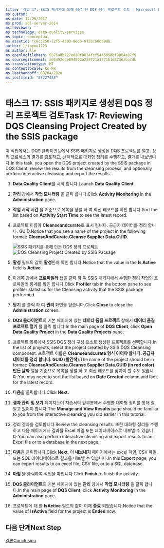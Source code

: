 ```yaml
---
title: '작업 17: SSIS 패키지에 의해 생성 된 DQS 정리 프로젝트 검토 | Microsoft Docs'
ms.custom: ''
ms.date: 12/29/2017
ms.prod: sql-server-2014
ms.reviewer: ''
ms.technology: data-quality-services
ms.topic: conceptual
ms.assetid: fc6cc258-72f5-4593-8edb-9f5bc66de9db
author: lrtoyou1223
ms.author: lle
ms.openlocfilehash: 0876a0b727e810f8834fcf5445958bf9884a87f9
ms.sourcegitcommit: ad4d92dce894592a259721a1571b1d8736abacdb
ms.translationtype: MT
ms.contentlocale: ko-KR
ms.lasthandoff: 08/04/2020
ms.locfileid: "87727488"
---
```

# <a name="task-17-reviewing-dqs-cleansing-project-created-by-the-ssis-package"></a><span data-ttu-id="eed84-102">태스크 17: SSIS 패키지로 생성된 DQS 정리 프로젝트 검토</span><span class="sxs-lookup"><span data-stu-id="eed84-102">Task 17: Reviewing DQS Cleansing Project Created by the SSIS package</span></span>
  <span data-ttu-id="eed84-103">이 작업에서는 DQS 클라이언트에서 SSIS 패키지로 생성된 DQS 프로젝트를 열고, 정리 프로세스의 결과를 검토하고, 선택적으로 대화형 정리를 수행하고, 결과를 내보냅니다.</span><span class="sxs-lookup"><span data-stu-id="eed84-103">In this task, you open the DQS project created by the SSIS package in DQS Client, review the results from the cleansing process, and optionally perform interactive cleansing and export the results.</span></span>  
  
1.  <span data-ttu-id="eed84-104">**Data Quality Client**를 시작 합니다.</span><span class="sxs-lookup"><span data-stu-id="eed84-104">Launch **Data Quality Client**.</span></span>  
  
2.  <span data-ttu-id="eed84-105">**관리** 창에서 **작업 모니터링** 을 클릭 합니다.</span><span class="sxs-lookup"><span data-stu-id="eed84-105">Click **Activity Monitoring** in the **Administration** pane.</span></span>  
  
3.  <span data-ttu-id="eed84-106">**작업 시작 시간** 을 기준으로 목록을 정렬 하 여 최신 레코드를 확인 합니다.</span><span class="sxs-lookup"><span data-stu-id="eed84-106">Sort the list based on **Activity Start Time** to see the latest record.</span></span>  
  
4.  <span data-ttu-id="eed84-107">프로젝트 이름이 **Cleanseandcurate**로 표시 됩니다. 공급자 데이터를 정리 합니다. GUID.</span><span class="sxs-lookup"><span data-stu-id="eed84-107">Notice that you see a name of the project in the following format: **CleanseAndCurate.Cleanse Supplier Data.GUID**.</span></span>  
  
     <span data-ttu-id="eed84-108">![SSIS 패키지를 통해 만든 DQS 정리 프로젝트](../../2014/tutorials/media/et-reviewingdqscpcreatedbythessispackage.jpg "SSIS 패키지를 통해 만든 DQS 정리 프로젝트")</span><span class="sxs-lookup"><span data-stu-id="eed84-108">![DQS Cleansing Project Created by SSIS Package](../../2014/tutorials/media/et-reviewingdqscpcreatedbythessispackage.jpg "DQS Cleansing Project Created by SSIS Package")</span></span>  
  
5.  <span data-ttu-id="eed84-109">**활성** 필드의 값이 **활성**인지 확인 합니다.</span><span class="sxs-lookup"><span data-stu-id="eed84-109">Notice that the value in the **Is Active** field is **Active**.</span></span>  
  
6.  <span data-ttu-id="eed84-110">아래쪽 창에서 **프로파일러** 탭을 클릭 하 여 SSIS 패키지에서 수행한 정리 작업의 프로파일러 통계를 확인 합니다.</span><span class="sxs-lookup"><span data-stu-id="eed84-110">Click **Profiler** tab in the bottom pane to see profiler statistics for the Cleansing activity that the SSIS package performed.</span></span>  
  
7.  <span data-ttu-id="eed84-111">**닫기** 를 클릭 하 여 **관리** 화면을 닫습니다.</span><span class="sxs-lookup"><span data-stu-id="eed84-111">Click **Close** to close the **Administration** screen.</span></span>  
  
8.  <span data-ttu-id="eed84-112">**DQS 클라이언트**의 기본 페이지에 있는 **데이터 품질 프로젝트** 창에서 **데이터 품질 프로젝트 열기** 를 클릭 합니다.</span><span class="sxs-lookup"><span data-stu-id="eed84-112">In the main page of **DQS Client**, click **Open Data Quality Project** in the **Data Quality Projects** pane.</span></span>  
  
9. <span data-ttu-id="eed84-113">프로젝트 목록에서 SSIS DQS 정리 구성 요소로 생성된 프로젝트를 선택합니다.</span><span class="sxs-lookup"><span data-stu-id="eed84-113">In the list of projects, select the project created by SSIS DQS Cleansing component.</span></span> <span data-ttu-id="eed84-114">프로젝트 이름은 **Cleanseandcurate 형식 이어야 합니다. 공급자 데이터를 정리 합니다. GUID (빨간색)**.</span><span class="sxs-lookup"><span data-stu-id="eed84-114">The name of the project should be in format:  **CleanseAndCurate.Cleanse Supplier Data.GUID (in red color)**.</span></span> <span data-ttu-id="eed84-115">**만든 날짜** 열을 기준으로 목록을 정렬 하 고 최신 레코드를 찾아야 할 수도 있습니다.</span><span class="sxs-lookup"><span data-stu-id="eed84-115">You may need to sort the list based on **Date Created** column and look for the latest record.</span></span>  
  
10. <span data-ttu-id="eed84-116">**다음**을 클릭합니다.</span><span class="sxs-lookup"><span data-stu-id="eed84-116">Click **Next**.</span></span>  
  
11. <span data-ttu-id="eed84-117">**결과 관리 및 보기** 페이지는이 자습서의 앞부분에서 수행한 대화형 정리를 통해 잘 알고 있어야 합니다.</span><span class="sxs-lookup"><span data-stu-id="eed84-117">The **Manage and View Results** page should be familiar to you from the interactive cleansing you did earlier in this tutorial.</span></span>  
  
12. <span data-ttu-id="eed84-118">정리 결과를 검토합니다.</span><span class="sxs-lookup"><span data-stu-id="eed84-118">Review the cleansing results.</span></span> <span data-ttu-id="eed84-119">또한 대화형 정리를 수행하고 다음 페이지에서 결과를 Excel 파일 또는 데이터베이스로 내보낼 수 있습니다.</span><span class="sxs-lookup"><span data-stu-id="eed84-119">You can also perform interactive cleansing and export results to an Excel file or to a database in the next page.</span></span>  
  
13. <span data-ttu-id="eed84-120">**다음**을 클릭합니다.</span><span class="sxs-lookup"><span data-stu-id="eed84-120">Click **Next**.</span></span> <span data-ttu-id="eed84-121">이 **내보내기** 페이지에서는 excel 파일, CSV 파일 또는 SQL 데이터베이스로 결과를 내보낼 수 있습니다.</span><span class="sxs-lookup"><span data-stu-id="eed84-121">In this **Export** page, you can export results to an excel file, CSV file, or to a SQL database.</span></span>  
  
14. <span data-ttu-id="eed84-122">**마침** 을 클릭하여 작업을 마칩니다.</span><span class="sxs-lookup"><span data-stu-id="eed84-122">Click **Finish** to finish the activity.</span></span>  
  
15. <span data-ttu-id="eed84-123">**DQS 클라이언트**의 기본 페이지에 있는 **관리** 창에서 **작업 모니터링** 을 클릭 합니다.</span><span class="sxs-lookup"><span data-stu-id="eed84-123">In the main page of **DQS Client**, click **Activity Monitoring** in the **Administration** pane.</span></span>  
  
16. <span data-ttu-id="eed84-124">프로젝트에 대 한 **IsActive** 필드의 값이 이제 **종료** 되었습니다.</span><span class="sxs-lookup"><span data-stu-id="eed84-124">Notice that the value of **IsActive** field for the project is **Ended** now.</span></span>  
  
## <a name="next-step"></a><span data-ttu-id="eed84-125">다음 단계</span><span class="sxs-lookup"><span data-stu-id="eed84-125">Next Step</span></span>  
 [<span data-ttu-id="eed84-126">결론</span><span class="sxs-lookup"><span data-stu-id="eed84-126">Conclusion</span></span>](../../2014/tutorials/conclusion.md)  
  
  

